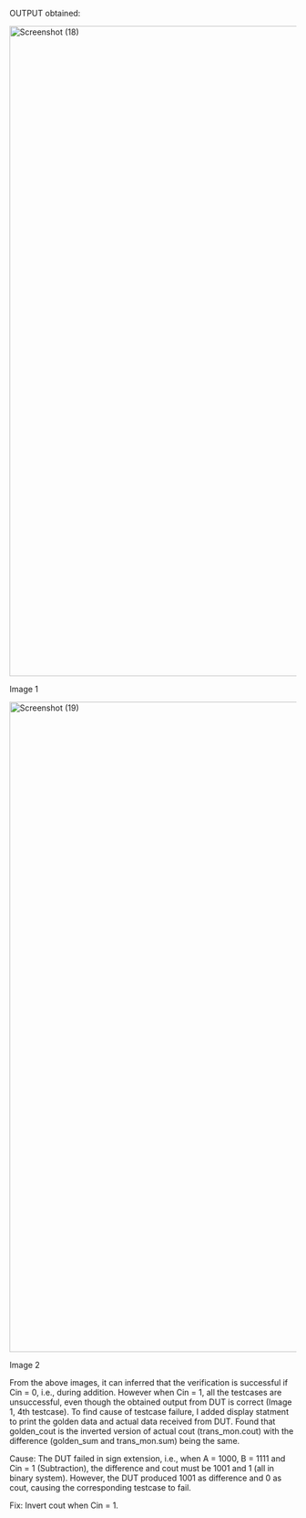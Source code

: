 OUTPUT obtained:

<img width="944" height="1139" alt="Screenshot (18)" src="https://github.com/user-attachments/assets/54107684-380d-405f-8d85-498a0c3864f4" />

Image 1

<img width="944" height="1139" alt="Screenshot (19)" src="https://github.com/user-attachments/assets/03373a3c-7ca6-421e-8deb-6fe2e2b657c7" />

Image 2

From the above images, it can inferred that the verification is successful if Cin = 0, i.e., during addition. However when Cin = 1, all the testcases are unsuccessful, even though the obtained output from DUT is correct (Image 1, 4th testcase). To find cause of testcase failure, I added display statment to print the golden data and actual data received from DUT. Found that golden_cout is the inverted version of actual cout (trans_mon.cout) with the difference (golden_sum and trans_mon.sum) being the same.

Cause:
The DUT failed in sign extension, i.e., when A = 1000, B = 1111 and Cin = 1 (Subtraction), the difference and cout must be 1001 and 1 (all in binary system). However, the DUT produced 1001 as difference and 0 as cout, causing the corresponding testcase to fail.

Fix:
Invert cout when Cin = 1.
